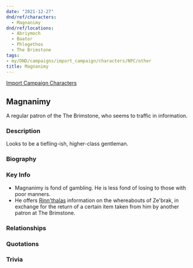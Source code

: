 ```yaml
---
date: "2021-12-27"
dnd/ref/characters:
  - Magnanimy
dnd/ref/locations:
  - Abriymoch
  - Baator
  - Phlegethos
  - The Brimstone
tags:
- my/DND/campaigns/import_campaign/characters/NPC/other
title: Magnanimy
---
```


[Import Campaign Characters](/dnd/characters/)

## Magnanimy

A regular patron of the The Brimstone, who seems to traffic in information.

### Description

Looks to be a tiefling-ish, higher-class gentleman.

### Biography

### Key Info

- Magnanimy is fond of gambling. He is less fond of losing to those with poor manners.
- He offers [Rinn'thalas](/dnd/characters/rinnthalas-liadon/) information on the whereabouts of Ze'brak, in exchange for the return of a certain item taken from him by another patron at The Brimstone.

### Relationships

### Quotations

### Trivia
